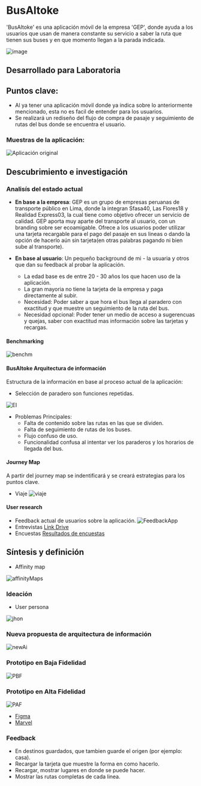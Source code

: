 # BusAltoke
'BusAltoke' es una aplicación móvil de la empresa 'GEP', donde ayuda a los usuarios que usan de manera constante su servicio a saber la ruta que tienen sus buses y en que momento llegan a la parada indicada.

![image](https://user-images.githubusercontent.com/30356026/37829566-7accb672-2e6d-11e8-8ccc-df0306fa06d3.png)


## Desarrollado para Laboratoria

## Puntos clave:
* Al ya tener una aplicación móvil donde ya indica sobre lo anteriormente mencionado, esta no es facil de entender para los usuarios.
* Se realizará un rediseño del flujo de compra de pasaje y seguimiento de rutas del bus donde se encuentra el usuario.

 ### Muestras de la aplicación:
 
 ![Aplicación original](assets/documents/origin.png)

 ## Descubrimiento e investigación
 ### Analisís del estado actual
 - **En base a la empresa**:  GEP es un grupo de empresas peruanas de transporte público en Lima, donde la integran Sfasa40, Las Flores18 y  Realidad Express03, la cual tiene como objetivo ofrecer un servicio de calidad.
 GEP aporta muy aparte del transporte al usuario, con un branding sobre ser ecoamigable. Ofrece a los usuarios poder utilizar una tarjeta recargable para el pago del pasaje en sus lineas o dando la opción de hacerlo aún sin tarjeta(en otras palabras pagando ni bien sube al transporte).

 - **En base al usuario**: Un pequeño background de mi - la usuaria y otros que dan su feedback al probar la aplicación.
    * La edad base es de entre 20 - 30 años los que hacen uso de la aplicación.
    * La gran mayoria no tiene la tarjeta de la empresa y paga directamente al subir.
    * Necesidad: Poder saber a que hora el bus llega al paradero con exactitud y que muestre un seguimiento de la ruta del bus.
    * Necesidad opcional: Poder tener un medio de acceso a sugerencuas y quejas, saber con exactitud mas información sobre las tarjetas y recargas.

 #### Benchmarking

 ![benchm](assets/documents/benchmarking.png)
#### BusAltoke Arquitectura de información
Estructura de la información en base al proceso actual de la aplicación:
* Selección de paradero son funciones repetidas.

![EI](assets/documents/eInformacion.jpg)

* Problemas Principales:
    - Falta de contenido sobre las rutas en las que se dividen.
    - Falta de seguimiento de rutas de los buses.
    - Flujo confuso de uso.
    - Funcionalidad confusa al intentar ver los paraderos y los horarios de llegada del bus.
#### Journey Map
A partir del journey map se indentificará y se creará estrategias para los puntos clave.

* Viaje
![viaje](assets/documents/JMViaje.jpg)

#### User research
* Feedback actual de usuarios sobre la aplicación.
![FeedbackApp](assets/documents/feedbackuser.png)
* Entrevistas [Link Drive](https://drive.google.com/open?id=1vnaxnEwmsOkipW4tgi-eYfAWQHFyk-Ex)
* Encuestas [Resultados de encuestas](https://docs.google.com/spreadsheets/d/1oYhzy1EKBkhn_p6WH7NTPPfQ9eA5YnH5FnrmsGDynGo/edit#gid=782536115) 

## Síntesis y definición
* Affinity map

![affinityMaps](assets/documents/affinityMaps.jpg)

### Ideación
* User persona

![jhon](assets/documents/userpersona.png)

### Nueva propuesta de arquitectura de información

![newAi](assets/documents/newAI.jpg)

### Prototipo en Baja Fidelidad

![PBF](assets/documents/prototipoBF.jpg)

### Prototipo en Alta Fidelidad

![PAF](assets/documents/mapaPAF.JPG)
* [Figma](https://www.figma.com/file/KjjHy8RNSg7342W5d0oCML6w/BusAltoke)
* [Marvel](https://marvelapp.com/4j9g8h5)

### Feedback

* En destinos guardados, que tambien guarde el origen (por ejemplo: casa).
* Recargar la tarjeta que muestre la forma en como hacerlo.
* Recargar, mostrar lugares en donde se puede hacer.
* Mostrar las rutas completas de cada linea.